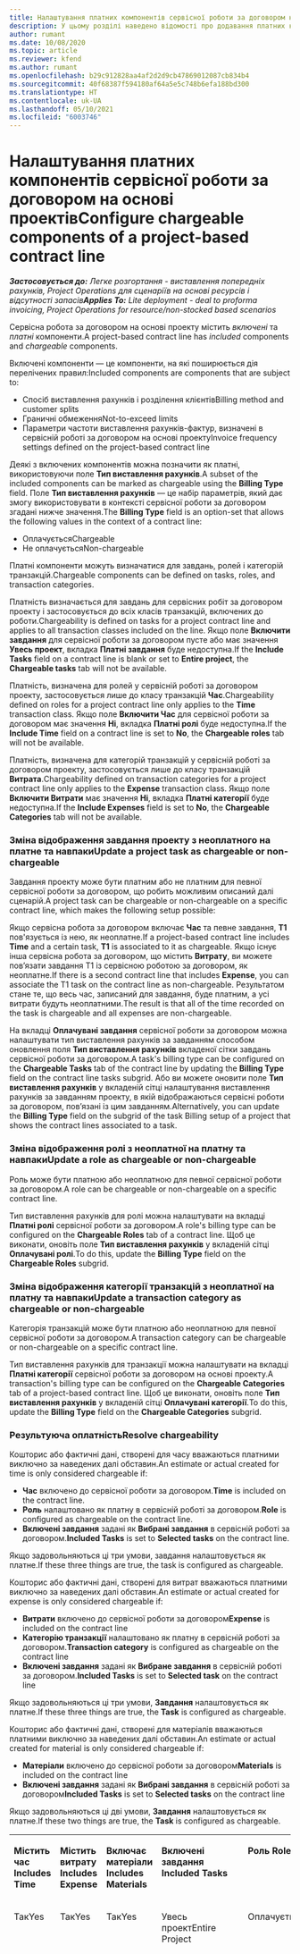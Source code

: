 ```yaml
---
title: Налаштування платних компонентів сервісної роботи за договором на основі проектів
description: У цьому розділі наведено відомості про додавання платних компонентів до сервісних робіт за договором у Project Operations.
author: rumant
ms.date: 10/08/2020
ms.topic: article
ms.reviewer: kfend
ms.author: rumant
ms.openlocfilehash: b29c912828aa4af2d2d9cb47869012087cb834b4
ms.sourcegitcommit: 40f68387f594180af64a5e5c748b6efa188bd300
ms.translationtype: HT
ms.contentlocale: uk-UA
ms.lasthandoff: 05/10/2021
ms.locfileid: "6003746"
---
```

# <a name="configure-chargeable-components-of-a-project-based-contract-line"></a><span data-ttu-id="6cac0-103">Налаштування платних компонентів сервісної роботи за договором на основі проектів</span><span class="sxs-lookup"><span data-stu-id="6cac0-103">Configure chargeable components of a project-based contract line</span></span>

<span data-ttu-id="6cac0-104">_**Застосовується до:** Легке розгортання - виставлення попередніх рахунків, Project Operations для сценаріїв на основі ресурсів і відсутності запасів_</span><span class="sxs-lookup"><span data-stu-id="6cac0-104">_**Applies To:** Lite deployment - deal to proforma invoicing, Project Operations for resource/non-stocked based scenarios_</span></span>

<span data-ttu-id="6cac0-105">Сервісна робота за договором на основі проекту містить *включені* та *платні* компоненти.</span><span class="sxs-lookup"><span data-stu-id="6cac0-105">A project-based contract line has *included* components and *chargeable* components.</span></span>

<span data-ttu-id="6cac0-106">Включені компоненти — це компоненти, на які поширюється дія перелічених правил:</span><span class="sxs-lookup"><span data-stu-id="6cac0-106">Included components are components that are subject to:</span></span>

  - <span data-ttu-id="6cac0-107">Спосіб виставлення рахунків і розділення клієнтів</span><span class="sxs-lookup"><span data-stu-id="6cac0-107">Billing method and customer splits</span></span>
  - <span data-ttu-id="6cac0-108">Граничні обмеження</span><span class="sxs-lookup"><span data-stu-id="6cac0-108">Not-to-exceed limits</span></span> 
  - <span data-ttu-id="6cac0-109">Параметри частоти виставлення рахунків-фактур, визначені в сервісній роботі за договором на основі проекту</span><span class="sxs-lookup"><span data-stu-id="6cac0-109">Invoice frequency settings defined on the project-based contract line</span></span>

<span data-ttu-id="6cac0-110">Деякі з включених компонентів можна позначити як платні, використовуючи поле **Тип виставлення рахунків**.</span><span class="sxs-lookup"><span data-stu-id="6cac0-110">A subset of the included components can be marked as chargeable using the **Billing Type** field.</span></span> <span data-ttu-id="6cac0-111">Поле **Тип виставлення рахунків** — це набір параметрів, який дає змогу використовувати в контексті сервісної роботи за договором згадані нижче значення.</span><span class="sxs-lookup"><span data-stu-id="6cac0-111">The **Billing Type** field is an option-set that allows the following values in the context of a contract line:</span></span>

  - <span data-ttu-id="6cac0-112">Оплачується</span><span class="sxs-lookup"><span data-stu-id="6cac0-112">Chargeable</span></span>
  - <span data-ttu-id="6cac0-113">Не оплачується</span><span class="sxs-lookup"><span data-stu-id="6cac0-113">Non-chargeable</span></span>

<span data-ttu-id="6cac0-114">Платні компоненти можуть визначатися для завдань, ролей і категорій транзакцій.</span><span class="sxs-lookup"><span data-stu-id="6cac0-114">Chargeable components can be defined on tasks, roles, and transaction categories.</span></span>

<span data-ttu-id="6cac0-115">Платність визначається для завдань для сервісних робіт за договором проекту і застосовується до всіх класів транзакцій, включених до роботи.</span><span class="sxs-lookup"><span data-stu-id="6cac0-115">Chargeability is defined on tasks for a project contract line and applies to all transaction classes included on the line.</span></span> <span data-ttu-id="6cac0-116">Якщо поле **Включити завдання** для сервісної роботи за договором пусте або має значення **Увесь проект**, вкладка **Платні завдання** буде недоступна.</span><span class="sxs-lookup"><span data-stu-id="6cac0-116">If the **Include Tasks** field on a contract line is blank or set to **Entire project**, the **Chargeable tasks** tab will not be available.</span></span>

<span data-ttu-id="6cac0-117">Платність, визначена для ролей у сервісній роботі за договором проекту, застосовується лише до класу транзакцій **Час**.</span><span class="sxs-lookup"><span data-stu-id="6cac0-117">Chargeability defined on roles for a project contract line only applies to the **Time** transaction class.</span></span> <span data-ttu-id="6cac0-118">Якщо поле **Включити Час** для сервісної роботи за договором має значення **Ні**, вкладка **Платні ролі** буде недоступна.</span><span class="sxs-lookup"><span data-stu-id="6cac0-118">If the **Include Time** field on a contract line is set to **No**, the **Chargeable roles** tab will not be available.</span></span>

<span data-ttu-id="6cac0-119">Платність, визначена для категорій транзакцій у сервісній роботі за договором проекту, застосовується лише до класу транзакцій **Витрата**.</span><span class="sxs-lookup"><span data-stu-id="6cac0-119">Chargeability defined on transaction categories for a project contract line only applies to the **Expense** transaction class.</span></span> <span data-ttu-id="6cac0-120">Якщо поле **Включити Витрати** має значення **Ні**, вкладка **Платні категорії** буде недоступна.</span><span class="sxs-lookup"><span data-stu-id="6cac0-120">If the **Include Expenses** field is set to **No**, the **Chargeable Categories** tab will not be available.</span></span>

### <a name="update-a-project-task-as-chargeable-or-non-chargeable"></a><span data-ttu-id="6cac0-121">Зміна відображення завдання проекту з неоплатного на платне та навпаки</span><span class="sxs-lookup"><span data-stu-id="6cac0-121">Update a project task as chargeable or non-chargeable</span></span>

<span data-ttu-id="6cac0-122">Завдання проекту може бути платним або не платним для певної сервісної роботи за договором, що робить можливим описаний далі сценарій.</span><span class="sxs-lookup"><span data-stu-id="6cac0-122">A project task can be chargeable or non-chargeable on a specific contract line, which makes the following setup possible:</span></span>

<span data-ttu-id="6cac0-123">Якщо сервісна робота за договором включає **Час** та певне завдання, **T1** пов'язується із нею, як неоплатне.</span><span class="sxs-lookup"><span data-stu-id="6cac0-123">If a project-based contract line includes **Time** and a certain task, **T1** is associated to it as chargeable.</span></span> <span data-ttu-id="6cac0-124">Якщо існує інша сервісна робота за договором, що містить **Витрату**, ви можете пов’язати завдання T1 із сервісною роботою за договором, як неоплатне.</span><span class="sxs-lookup"><span data-stu-id="6cac0-124">If there is a second contract line that includes **Expense**, you can associate the T1 task on the contract line as non-chargeable.</span></span> <span data-ttu-id="6cac0-125">Результатом стане те, що весь час, записаний для завдання, буде платним, а усі витрати будуть неоплатними.</span><span class="sxs-lookup"><span data-stu-id="6cac0-125">The result is that all of the time recorded on the task is chargeable and all expenses are non-chargeable.</span></span>

<span data-ttu-id="6cac0-126">На вкладці **Оплачувані завдання** сервісної роботи за договором можна налаштувати тип виставлення рахунків за завданням способом оновлення поля **Тип виставлення рахунків** вкладеної сітки завдань сервісної роботи за договором.</span><span class="sxs-lookup"><span data-stu-id="6cac0-126">A task's billing type can be configured on the **Chargeable Tasks** tab of the contract line by updating the **Billing Type** field on the contract line tasks subgrid.</span></span> <span data-ttu-id="6cac0-127">Або ви можете оновити поле **Тип виставлення рахунків** у вкладеній сітці налаштування виставлення рахунків за завданням проекту, в якій відображаються сервісні роботи за договором, пов’язані із цим завданням.</span><span class="sxs-lookup"><span data-stu-id="6cac0-127">Alternatively, you can update the **Billing Type** field on the subgrid of the task Billing setup of a project that shows the contract lines associated to a task.</span></span>

### <a name="update-a-role-as-chargeable-or-non-chargeable"></a><span data-ttu-id="6cac0-128">Зміна відображення ролі з неоплатної на платну та навпаки</span><span class="sxs-lookup"><span data-stu-id="6cac0-128">Update a role as chargeable or non-chargeable</span></span>

<span data-ttu-id="6cac0-129">Роль може бути платною або неоплатною для певної сервісної роботи за договором.</span><span class="sxs-lookup"><span data-stu-id="6cac0-129">A role can be chargeable or non-chargeable on a specific contract line.</span></span>

<span data-ttu-id="6cac0-130">Тип виставлення рахунків для ролі можна налаштувати на вкладці **Платні ролі** сервісної роботи за договором.</span><span class="sxs-lookup"><span data-stu-id="6cac0-130">A role's billing type can be configured on the **Chargeable Roles** tab of a contract line.</span></span> <span data-ttu-id="6cac0-131">Щоб це виконати, оновіть поле **Тип виставлення рахунків** у вкладеній сітці **Оплачувані ролі**.</span><span class="sxs-lookup"><span data-stu-id="6cac0-131">To do this, update the **Billing Type** field on the **Chargeable Roles** subgrid.</span></span>

### <a name="update-a-transaction-category-as-chargeable-or-non-chargeable"></a><span data-ttu-id="6cac0-132">Зміна відображення категорії транзакцій з неоплатної на платну та навпаки</span><span class="sxs-lookup"><span data-stu-id="6cac0-132">Update a transaction category as chargeable or non-chargeable</span></span>

<span data-ttu-id="6cac0-133">Категорія транзакцій може бути платною або неоплатною для певної сервісної роботи за договором.</span><span class="sxs-lookup"><span data-stu-id="6cac0-133">A transaction category can be chargeable or non-chargeable on a specific contract line.</span></span>

<span data-ttu-id="6cac0-134">Тип виставлення рахунків для транзакції можна налаштувати на вкладці **Платні категорії** сервісної роботи за договором на основі проекту.</span><span class="sxs-lookup"><span data-stu-id="6cac0-134">A transaction's billing type can be configured on the **Chargeable Categories** tab of a project-based contract line.</span></span> <span data-ttu-id="6cac0-135">Щоб це виконати, оновіть поле **Тип виставлення рахунків** у вкладеній сітці **Оплачувані категорії**.</span><span class="sxs-lookup"><span data-stu-id="6cac0-135">To do this, update the **Billing Type** field on the **Chargeable Categories** subgrid.</span></span>

### <a name="resolve-chargeability"></a><span data-ttu-id="6cac0-136">Результуюча оплатність</span><span class="sxs-lookup"><span data-stu-id="6cac0-136">Resolve chargeability</span></span>

<span data-ttu-id="6cac0-137">Кошторис або фактичні дані, створені для часу вважаються платними виключно за наведених далі обставин.</span><span class="sxs-lookup"><span data-stu-id="6cac0-137">An estimate or actual created for time is only considered chargeable if:</span></span>

   - <span data-ttu-id="6cac0-138">**Час** включено до сервісної роботи за договором.</span><span class="sxs-lookup"><span data-stu-id="6cac0-138">**Time** is included on the contract line.</span></span>
   - <span data-ttu-id="6cac0-139">**Роль** налаштовано як платну в сервісній роботі за договором.</span><span class="sxs-lookup"><span data-stu-id="6cac0-139">**Role** is configured as chargeable on the contract line.</span></span>
   - <span data-ttu-id="6cac0-140">**Включені завдання** задані як **Вибрані завдання** в сервісній роботі за договором.</span><span class="sxs-lookup"><span data-stu-id="6cac0-140">**Included Tasks** is set to **Selected tasks** on the contract line.</span></span>
 
 <span data-ttu-id="6cac0-141">Якщо задовольняються ці три умови, завдання налаштовується як платне.</span><span class="sxs-lookup"><span data-stu-id="6cac0-141">If these three things are true, the task is configured as chargeable.</span></span> 

<span data-ttu-id="6cac0-142">Кошторис або фактичні дані, створені для витрат вважаються платними виключно за наведених далі обставин.</span><span class="sxs-lookup"><span data-stu-id="6cac0-142">An estimate or actual created for expense is only considered chargeable if:</span></span>

   - <span data-ttu-id="6cac0-143">**Витрати** включено до сервісної роботи за договором</span><span class="sxs-lookup"><span data-stu-id="6cac0-143">**Expense** is included on the contract line</span></span>
   - <span data-ttu-id="6cac0-144">**Категорію транзакції** налаштовано як платну в сервісній роботі за договором.</span><span class="sxs-lookup"><span data-stu-id="6cac0-144">**Transaction category** is configured as chargeable on the contract line</span></span>
   - <span data-ttu-id="6cac0-145">**Включені завдання** задані як **Вибране завдання** в сервісній роботі за договором.</span><span class="sxs-lookup"><span data-stu-id="6cac0-145">**Included Tasks** is set to **Selected task** on the contract line</span></span>
  
 <span data-ttu-id="6cac0-146">Якщо задовольняються ці три умови, **Завдання** налаштовується як платне.</span><span class="sxs-lookup"><span data-stu-id="6cac0-146">If these three things are true, the **Task** is configured as chargeable.</span></span> 

<span data-ttu-id="6cac0-147">Кошторис або фактичні дані, створені для матеріалів вважаються платними виключно за наведених далі обставин.</span><span class="sxs-lookup"><span data-stu-id="6cac0-147">An estimate or actual created for material is only considered chargeable if:</span></span>

   - <span data-ttu-id="6cac0-148">**Матеріали** включено до сервісної роботи за договором</span><span class="sxs-lookup"><span data-stu-id="6cac0-148">**Materials** is included on the contract line</span></span>
   - <span data-ttu-id="6cac0-149">**Включені завдання** задані як **Вибрані завдання** в сервісній роботі за договором</span><span class="sxs-lookup"><span data-stu-id="6cac0-149">**Included Tasks** is set to **Selected tasks** on the contract line</span></span>

<span data-ttu-id="6cac0-150">Якщо задовольняються ці дві умови, **Завдання** налаштовується як платне.</span><span class="sxs-lookup"><span data-stu-id="6cac0-150">If these two things are true, the **Task** is configured as chargeable.</span></span> 

<table border="0" cellspacing="0" cellpadding="0">
    <tbody>
        <tr>
            <td width="70" valign="top">
                <p><span data-ttu-id="6cac0-151">
                    <strong>Містить час</strong>
                </span><span class="sxs-lookup"><span data-stu-id="6cac0-151">
                    <strong>Includes Time</strong>
                </span></span></p>
            </td>
            <td width="78" valign="top">
                <p><span data-ttu-id="6cac0-152">
                    <strong>Містить витрату</strong>
                    <strong></strong>
                </span><span class="sxs-lookup"><span data-stu-id="6cac0-152">
                    <strong>Includes Expense</strong>
                    <strong></strong>
                </span></span></p>
            </td>
            <td width="63" valign="top">
                <p><span data-ttu-id="6cac0-153">
                    <strong>Включає матеріали</strong>
                    <strong></strong>
                </span><span class="sxs-lookup"><span data-stu-id="6cac0-153">
                    <strong>Includes Materials</strong>
                    <strong></strong>
                </span></span></p>
            </td>
            <td width="75" valign="top">
                <p><span data-ttu-id="6cac0-154">
                    <strong>Включені завдання</strong>
                    <strong></strong>
                </span><span class="sxs-lookup"><span data-stu-id="6cac0-154">
                    <strong>Included Tasks</strong>
                    <strong></strong>
                </span></span></p>
            </td>
            <td width="65" valign="top">
                <p><span data-ttu-id="6cac0-155">
                    <strong>Роль</strong>
                    <strong></strong>
                </span><span class="sxs-lookup"><span data-stu-id="6cac0-155">
                    <strong>Role</strong>
                    <strong></strong>
                </span></span></p>
            </td>
            <td width="70" valign="top">
                <p><span data-ttu-id="6cac0-156">
                    <strong>Категорія</strong>
                    <strong></strong>
                </span><span class="sxs-lookup"><span data-stu-id="6cac0-156">
                    <strong>Category</strong>
                    <strong></strong>
                </span></span></p>
            </td>
            <td width="65" valign="top">
                <p><span data-ttu-id="6cac0-157">
                    <strong>Завдання</strong>
                    <strong></strong>
                </span><span class="sxs-lookup"><span data-stu-id="6cac0-157">
                    <strong>Task</strong>
                    <strong></strong>
                </span></span></p>
            </td>
            <td width="350" valign="top">
                <p><span data-ttu-id="6cac0-158">
                    <strong>Вплив платності</strong>
                </span><span class="sxs-lookup"><span data-stu-id="6cac0-158">
                    <strong>Chargeability impact</strong>
                </span></span></p>
            </td>
        </tr>
        <tr>
            <td width="70" valign="top">
                <p>
<span data-ttu-id="6cac0-159">Так</span><span class="sxs-lookup"><span data-stu-id="6cac0-159">Yes</span></span> </p>
            </td>
            <td width="78" valign="top">
                <p>
<span data-ttu-id="6cac0-160">Так</span><span class="sxs-lookup"><span data-stu-id="6cac0-160">Yes</span></span> </p>
            </td>
            <td width="63" valign="top">
                <p>
<span data-ttu-id="6cac0-161">Так</span><span class="sxs-lookup"><span data-stu-id="6cac0-161">Yes</span></span> </p>
            </td>
            <td width="75" valign="top">
                <p>
<span data-ttu-id="6cac0-162">Увесь проект</span><span class="sxs-lookup"><span data-stu-id="6cac0-162">Entire Project</span></span> </p>
            </td>
            <td width="65" valign="top">
                <p>
<span data-ttu-id="6cac0-163">Оплачується</span><span class="sxs-lookup"><span data-stu-id="6cac0-163">Chargeable</span></span> </p>
            </td>
            <td width="70" valign="top">
                <p>
<span data-ttu-id="6cac0-164">Оплачується</span><span class="sxs-lookup"><span data-stu-id="6cac0-164">Chargeable</span></span> </p>
            </td>
            <td width="65" valign="top">
                <p>
<span data-ttu-id="6cac0-165">Неможливо вказати</span><span class="sxs-lookup"><span data-stu-id="6cac0-165">Can't be set</span></span> </p>
            </td>
            <td width="350" valign="top">
                <p>
<span data-ttu-id="6cac0-166">Виставлення рахунків за фактичними даними часу: <strong>Оплачується</strong>
                </span><span class="sxs-lookup"><span data-stu-id="6cac0-166">Billing on a time actual: <strong>Chargeable</strong>
                </span></span></p>
                <p>
<span data-ttu-id="6cac0-167">Тип виставлення рахунків за фактичними даними витрат: <strong>Оплачується</strong>
                </span><span class="sxs-lookup"><span data-stu-id="6cac0-167">Billing type on expense actual: <strong>Chargeable</strong>
                </span></span></p>
                <p>
<span data-ttu-id="6cac0-168">Тип виставлення рахунків за фактичними даними матеріалів: <strong>Оплачується</strong>
                </span><span class="sxs-lookup"><span data-stu-id="6cac0-168">Billing type on material actual: <strong>Chargeable</strong>
                </span></span></p>
            </td>
        </tr>
        <tr>
            <td width="70" valign="top">
                <p>
<span data-ttu-id="6cac0-169">Так</span><span class="sxs-lookup"><span data-stu-id="6cac0-169">Yes</span></span> </p>
            </td>
            <td width="78" valign="top">
                <p>
<span data-ttu-id="6cac0-170">Так</span><span class="sxs-lookup"><span data-stu-id="6cac0-170">Yes</span></span> </p>
            </td>
            <td width="63" valign="top">
                <p>
<span data-ttu-id="6cac0-171">Так</span><span class="sxs-lookup"><span data-stu-id="6cac0-171">Yes</span></span> </p>
            </td>
            <td width="75" valign="top">
                <p>
<span data-ttu-id="6cac0-172">Лише вибрані завдання</span><span class="sxs-lookup"><span data-stu-id="6cac0-172">Selected tasks only</span></span> </p>
            </td>
            <td width="65" valign="top">
                <p>
<span data-ttu-id="6cac0-173">Оплачується</span><span class="sxs-lookup"><span data-stu-id="6cac0-173">Chargeable</span></span> </p>
            </td>
            <td width="70" valign="top">
                <p>
<span data-ttu-id="6cac0-174">Оплачується</span><span class="sxs-lookup"><span data-stu-id="6cac0-174">Chargeable</span></span> </p>
            </td>
            <td width="65" valign="top">
                <p>
<span data-ttu-id="6cac0-175">Оплачується</span><span class="sxs-lookup"><span data-stu-id="6cac0-175">Chargeable</span></span> </p>
            </td>
            <td width="350" valign="top">
                <p>
<span data-ttu-id="6cac0-176">Виставлення рахунків за фактичними даними часу: <strong>Оплачується</strong>
                </span><span class="sxs-lookup"><span data-stu-id="6cac0-176">Billing on a time actual: <strong>Chargeable</strong>
                </span></span></p>
                <p>
<span data-ttu-id="6cac0-177">Тип виставлення рахунків за фактичними даними витрат: <strong>Оплачується</strong>
                </span><span class="sxs-lookup"><span data-stu-id="6cac0-177">Billing type on expense actual: <strong>Chargeable</strong>
                </span></span></p>
                <p>
<span data-ttu-id="6cac0-178">Тип виставлення рахунків за фактичними даними матеріалів: <strong>Оплачується</strong>
                </span><span class="sxs-lookup"><span data-stu-id="6cac0-178">Billing type on material actual: <strong>Chargeable</strong>
                </span></span></p>
            </td>
        </tr>
        <tr>
            <td width="70" valign="top">
                <p>
<span data-ttu-id="6cac0-179">Так</span><span class="sxs-lookup"><span data-stu-id="6cac0-179">Yes</span></span> </p>
            </td>
            <td width="78" valign="top">
                <p>
<span data-ttu-id="6cac0-180">Так</span><span class="sxs-lookup"><span data-stu-id="6cac0-180">Yes</span></span> </p>
            </td>
            <td width="63" valign="top">
                <p>
<span data-ttu-id="6cac0-181">Так</span><span class="sxs-lookup"><span data-stu-id="6cac0-181">Yes</span></span> </p>
            </td>
            <td width="75" valign="top">
                <p>
<span data-ttu-id="6cac0-182">Лише вибрані завдання</span><span class="sxs-lookup"><span data-stu-id="6cac0-182">Selected tasks only</span></span> </p>
            </td>
            <td width="65" valign="top">
                <p><span data-ttu-id="6cac0-183">
                    <strong>Не оплачується</strong>
                </span><span class="sxs-lookup"><span data-stu-id="6cac0-183">
                    <strong>Non - Chargeable</strong>
                </span></span></p>
            </td>
            <td width="70" valign="top">
                <p>
<span data-ttu-id="6cac0-184">Оплачується</span><span class="sxs-lookup"><span data-stu-id="6cac0-184">Chargeable</span></span> </p>
            </td>
            <td width="65" valign="top">
                <p>
<span data-ttu-id="6cac0-185">Оплачується</span><span class="sxs-lookup"><span data-stu-id="6cac0-185">Chargeable</span></span> </p>
            </td>
            <td width="350" valign="top">
                <p>
<span data-ttu-id="6cac0-186">Виставлення рахунків за фактичними даними часу: <strong>Не оплачується</strong>
                </span><span class="sxs-lookup"><span data-stu-id="6cac0-186">Billing on a time actual: <strong>Non-Chargeable</strong>
                </span></span></p>
                <p>
<span data-ttu-id="6cac0-187">Тип виставлення рахунків за фактичними даними витрати: оплачується</span><span class="sxs-lookup"><span data-stu-id="6cac0-187">Billing type on expense actual: Chargeable</span></span> </p>
                <p>
<span data-ttu-id="6cac0-188">Тип виставлення рахунків за фактичними даними матеріалів: Оплачується</span><span class="sxs-lookup"><span data-stu-id="6cac0-188">Billing type on material actual: Chargeable</span></span> </p>
            </td>
        </tr>
        <tr>
            <td width="70" valign="top">
                <p>
<span data-ttu-id="6cac0-189">Так</span><span class="sxs-lookup"><span data-stu-id="6cac0-189">Yes</span></span> </p>
            </td>
            <td width="78" valign="top">
                <p>
<span data-ttu-id="6cac0-190">Так</span><span class="sxs-lookup"><span data-stu-id="6cac0-190">Yes</span></span> </p>
            </td>
            <td width="63" valign="top">
                <p>
<span data-ttu-id="6cac0-191">Так</span><span class="sxs-lookup"><span data-stu-id="6cac0-191">Yes</span></span> </p>
            </td>
            <td width="75" valign="top">
                <p>
<span data-ttu-id="6cac0-192">Лише вибрані завдання</span><span class="sxs-lookup"><span data-stu-id="6cac0-192">Selected tasks only</span></span> </p>
            </td>
            <td width="65" valign="top">
                <p>
<span data-ttu-id="6cac0-193">Оплачується</span><span class="sxs-lookup"><span data-stu-id="6cac0-193">Chargeable</span></span> </p>
            </td>
            <td width="70" valign="top">
                <p>
<span data-ttu-id="6cac0-194">Оплачується</span><span class="sxs-lookup"><span data-stu-id="6cac0-194">Chargeable</span></span> </p>
            </td>
            <td width="65" valign="top">
                <p><span data-ttu-id="6cac0-195">
                    <strong>Не оплачується</strong>
                </span><span class="sxs-lookup"><span data-stu-id="6cac0-195">
                    <strong>Non-Chargeable</strong>
                </span></span></p>
            </td>
            <td width="350" valign="top">
                <p>
<span data-ttu-id="6cac0-196">Виставлення рахунків за фактичними даними часу: <strong>Не оплачується</strong>
                </span><span class="sxs-lookup"><span data-stu-id="6cac0-196">Billing on a time actual: <strong>Non-Chargeable</strong>
                </span></span></p>
                <p>
<span data-ttu-id="6cac0-197">Тип виставлення рахунків за фактичними даними витрат: <strong>Не оплачується</strong>
                </span><span class="sxs-lookup"><span data-stu-id="6cac0-197">Billing type on expense actual: <strong>Non-Chargeable</strong>
                </span></span></p>
                <p>
<span data-ttu-id="6cac0-198">Тип виставлення рахунків за фактичними даними матеріалів: <strong>Не оплачується</strong>
                </span><span class="sxs-lookup"><span data-stu-id="6cac0-198">Billing type on material actual: <strong>Non-Chargeable</strong>
                </span></span></p>
            </td>
        </tr>
        <tr>
            <td width="70" valign="top">
                <p>
<span data-ttu-id="6cac0-199">Так</span><span class="sxs-lookup"><span data-stu-id="6cac0-199">Yes</span></span> </p>
            </td>
            <td width="78" valign="top">
                <p>
<span data-ttu-id="6cac0-200">Так</span><span class="sxs-lookup"><span data-stu-id="6cac0-200">Yes</span></span> </p>
            </td>
            <td width="63" valign="top">
                <p>
<span data-ttu-id="6cac0-201">Так</span><span class="sxs-lookup"><span data-stu-id="6cac0-201">Yes</span></span> </p>
            </td>
            <td width="75" valign="top">
                <p>
<span data-ttu-id="6cac0-202">Лише вибрані завдання</span><span class="sxs-lookup"><span data-stu-id="6cac0-202">Selected tasks only</span></span> </p>
            </td>
            <td width="65" valign="top">
                <p><span data-ttu-id="6cac0-203">
                    <strong>Не оплачується</strong>
                </span><span class="sxs-lookup"><span data-stu-id="6cac0-203">
                    <strong>Non-Chargeable</strong>
                </span></span></p>
            </td>
            <td width="70" valign="top">
                <p>
<span data-ttu-id="6cac0-204">Оплачується</span><span class="sxs-lookup"><span data-stu-id="6cac0-204">Chargeable</span></span> </p>
            </td>
            <td width="65" valign="top">
                <p><span data-ttu-id="6cac0-205">
                    <strong>Не оплачується</strong>
                </span><span class="sxs-lookup"><span data-stu-id="6cac0-205">
                    <strong>Non- Chargeable</strong>
                </span></span></p>
            </td>
            <td width="350" valign="top">
                <p>
<span data-ttu-id="6cac0-206">Виставлення рахунків за фактичними даними часу: <strong>Не оплачується</strong>
                </span><span class="sxs-lookup"><span data-stu-id="6cac0-206">Billing on a time actual: <strong>Non-Chargeable</strong>
                </span></span></p>
                <p>
<span data-ttu-id="6cac0-207">Тип виставлення рахунків за фактичними даними витрат: <strong>Не оплачується</strong>
                </span><span class="sxs-lookup"><span data-stu-id="6cac0-207">Billing type on expense actual: <strong>Non-Chargeable</strong>
                </span></span></p>
                <p>
<span data-ttu-id="6cac0-208">Тип виставлення рахунків за фактичними даними матеріалів: <strong>Не оплачується</strong>
                </span><span class="sxs-lookup"><span data-stu-id="6cac0-208">Billing type on material actual: <strong> Non-Chargeable</strong>
                </span></span></p>
            </td>
        </tr>
        <tr>
            <td width="70" valign="top">
                <p>
<span data-ttu-id="6cac0-209">Так</span><span class="sxs-lookup"><span data-stu-id="6cac0-209">Yes</span></span> </p>
            </td>
            <td width="78" valign="top">
                <p>
<span data-ttu-id="6cac0-210">Так</span><span class="sxs-lookup"><span data-stu-id="6cac0-210">Yes</span></span> </p>
            </td>
            <td width="63" valign="top">
                <p>
<span data-ttu-id="6cac0-211">Так</span><span class="sxs-lookup"><span data-stu-id="6cac0-211">Yes</span></span> </p>
            </td>
            <td width="75" valign="top">
                <p>
<span data-ttu-id="6cac0-212">Лише вибрані завдання</span><span class="sxs-lookup"><span data-stu-id="6cac0-212">Selected tasks only</span></span> </p>
            </td>
            <td width="65" valign="top">
                <p><span data-ttu-id="6cac0-213">
                    <strong>Не оплачується</strong>
                </span><span class="sxs-lookup"><span data-stu-id="6cac0-213">
                    <strong>Non-Chargeable</strong>
                </span></span></p>
            </td>
            <td width="70" valign="top">
                <p><span data-ttu-id="6cac0-214">
                    <strong>Не оплачується</strong>
                </span><span class="sxs-lookup"><span data-stu-id="6cac0-214">
                    <strong>Non-Chargeable</strong>
                </span></span></p>
            </td>
            <td width="65" valign="top">
                <p>
<span data-ttu-id="6cac0-215">Оплачується</span><span class="sxs-lookup"><span data-stu-id="6cac0-215">Chargeable</span></span> </p>
            </td>
            <td width="350" valign="top">
                <p>
<span data-ttu-id="6cac0-216">Виставлення рахунків за фактичними даними часу: <strong>Не оплачується</strong>
                </span><span class="sxs-lookup"><span data-stu-id="6cac0-216">Billing on a time actual: <strong>Non-Chargeable</strong>
                </span></span></p>
                <p>
<span data-ttu-id="6cac0-217">Тип виставлення рахунків за фактичними даними витрат: <strong>Не оплачується</strong>
                </span><span class="sxs-lookup"><span data-stu-id="6cac0-217">Billing type on expense actual: <strong> Non-Chargeable</strong>
                </span></span></p>
                <p>
<span data-ttu-id="6cac0-218">Тип виставлення рахунків за фактичними даними матеріалів: Оплачується</span><span class="sxs-lookup"><span data-stu-id="6cac0-218">Billing type on material actual: Chargeable</span></span> </p>
            </td>
        </tr>
        <tr>
            <td width="70" valign="top">
                <p><span data-ttu-id="6cac0-219">
                    <strong>No</strong>
                </span><span class="sxs-lookup"><span data-stu-id="6cac0-219">
                    <strong>No</strong>
                </span></span></p>
            </td>
            <td width="78" valign="top">
                <p>
<span data-ttu-id="6cac0-220">Так</span><span class="sxs-lookup"><span data-stu-id="6cac0-220">Yes</span></span> </p>
            </td>
            <td width="63" valign="top">
                <p>
<span data-ttu-id="6cac0-221">Так</span><span class="sxs-lookup"><span data-stu-id="6cac0-221">Yes</span></span> </p>
            </td>
            <td width="75" valign="top">
                <p>
<span data-ttu-id="6cac0-222">Увесь проект</span><span class="sxs-lookup"><span data-stu-id="6cac0-222">Entire Project</span></span> </p>
            </td>
            <td width="65" valign="top">
                <p>
<span data-ttu-id="6cac0-223">Неможливо вказати</span><span class="sxs-lookup"><span data-stu-id="6cac0-223">Can't be set</span></span> </p>
            </td>
            <td width="70" valign="top">
                <p><span data-ttu-id="6cac0-224">
                    <strong>Оплачується</strong>
                </span><span class="sxs-lookup"><span data-stu-id="6cac0-224">
                    <strong>Chargeable</strong>
                </span></span></p>
            </td>
            <td width="65" valign="top">
                <p>
<span data-ttu-id="6cac0-225">Неможливо вказати</span><span class="sxs-lookup"><span data-stu-id="6cac0-225">Can't be set</span></span> </p>
            </td>
            <td width="350" valign="top">
                <p>
<span data-ttu-id="6cac0-226">Виставлення рахунків за фактичними даними часу: <strong>Недоступно</strong>
                </span><span class="sxs-lookup"><span data-stu-id="6cac0-226">Billing on a time actual: <strong>Not available</strong>
                </span></span></p>
                <p>
<span data-ttu-id="6cac0-227">Тип виставлення рахунків за фактичними даними витрати: оплачується</span><span class="sxs-lookup"><span data-stu-id="6cac0-227">Billing type on expense actual: Chargeable</span></span> </p>
                <p>
<span data-ttu-id="6cac0-228">Тип виставлення рахунків за фактичними даними матеріалів: Оплачується</span><span class="sxs-lookup"><span data-stu-id="6cac0-228">Billing type on material actual: Chargeable</span></span> </p>
            </td>
        </tr>
        <tr>
            <td width="70" valign="top">
                <p><span data-ttu-id="6cac0-229">
                    <strong>No</strong>
                </span><span class="sxs-lookup"><span data-stu-id="6cac0-229">
                    <strong>No</strong>
                </span></span></p>
            </td>
            <td width="78" valign="top">
                <p>
<span data-ttu-id="6cac0-230">Так</span><span class="sxs-lookup"><span data-stu-id="6cac0-230">Yes</span></span> </p>
            </td>
            <td width="63" valign="top">
                <p>
<span data-ttu-id="6cac0-231">Так</span><span class="sxs-lookup"><span data-stu-id="6cac0-231">Yes</span></span> </p>
            </td>
            <td width="75" valign="top">
                <p>
<span data-ttu-id="6cac0-232">Увесь проект</span><span class="sxs-lookup"><span data-stu-id="6cac0-232">Entire Project</span></span> </p>
            </td>
            <td width="65" valign="top">
                <p>
<span data-ttu-id="6cac0-233">Неможливо вказати</span><span class="sxs-lookup"><span data-stu-id="6cac0-233">Can't be set</span></span> </p>
            </td>
            <td width="70" valign="top">
                <p><span data-ttu-id="6cac0-234">
                    <strong>Не оплачується</strong>
                </span><span class="sxs-lookup"><span data-stu-id="6cac0-234">
                    <strong>Non-Chargeable</strong>
                </span></span></p>
            </td>
            <td width="65" valign="top">
                <p>
<span data-ttu-id="6cac0-235">Неможливо вказати</span><span class="sxs-lookup"><span data-stu-id="6cac0-235">Can't be set</span></span> </p>
            </td>
            <td width="350" valign="top">
                <p>
<span data-ttu-id="6cac0-236">Виставлення рахунків за фактичними даними часу: <strong>Недоступно</strong>
                </span><span class="sxs-lookup"><span data-stu-id="6cac0-236">Billing on a time actual: <strong>Not available</strong>
                </span></span></p>
                <p>
<span data-ttu-id="6cac0-237">Тип виставлення рахунків за фактичними даними витрат: <strong>Не оплачується</strong>
                </span><span class="sxs-lookup"><span data-stu-id="6cac0-237">Billing type on expense actual: <strong> Non-chargeable</strong>
                </span></span></p>
                <p>
<span data-ttu-id="6cac0-238">Тип виставлення рахунків за фактичними даними матеріалів: Оплачується</span><span class="sxs-lookup"><span data-stu-id="6cac0-238">Billing type on material actual: Chargeable</span></span> </p>
            </td>
        </tr>
        <tr>
            <td width="70" valign="top">
                <p>
<span data-ttu-id="6cac0-239">Так</span><span class="sxs-lookup"><span data-stu-id="6cac0-239">Yes</span></span> </p>
            </td>
            <td width="78" valign="top">
                <p><span data-ttu-id="6cac0-240">
                    <strong>No</strong>
                </span><span class="sxs-lookup"><span data-stu-id="6cac0-240">
                    <strong>No</strong>
                </span></span></p>
            </td>
            <td width="63" valign="top">
                <p>
<span data-ttu-id="6cac0-241">Так</span><span class="sxs-lookup"><span data-stu-id="6cac0-241">Yes</span></span> </p>
            </td>
            <td width="75" valign="top">
                <p>
<span data-ttu-id="6cac0-242">Увесь проект</span><span class="sxs-lookup"><span data-stu-id="6cac0-242">Entire Project</span></span> </p>
            </td>
            <td width="65" valign="top">
                <p>
<span data-ttu-id="6cac0-243">Оплачується</span><span class="sxs-lookup"><span data-stu-id="6cac0-243">Chargeable</span></span> </p>
            </td>
            <td width="70" valign="top">
                <p>
<span data-ttu-id="6cac0-244">Неможливо вказати</span><span class="sxs-lookup"><span data-stu-id="6cac0-244">Can't be set</span></span> </p>
            </td>
            <td width="65" valign="top">
                <p>
<span data-ttu-id="6cac0-245">Неможливо вказати</span><span class="sxs-lookup"><span data-stu-id="6cac0-245">Can't be set</span></span> </p>
            </td>
            <td width="350" valign="top">
                <p>
<span data-ttu-id="6cac0-246">Виставлення рахунків за фактичними даними часу: оплачується</span><span class="sxs-lookup"><span data-stu-id="6cac0-246">Billing on a time actual: Chargeable</span></span> </p>
                <p>
<span data-ttu-id="6cac0-247">Тип виставлення рахунків за фактичними даними витрат:<strong> Недоступно</strong>
                </span><span class="sxs-lookup"><span data-stu-id="6cac0-247">Billing type on expense actual:<strong> Not available</strong>
                </span></span></p>
                <p>
<span data-ttu-id="6cac0-248">Тип виставлення рахунків за фактичними даними матеріалів: Оплачується</span><span class="sxs-lookup"><span data-stu-id="6cac0-248">Billing type on material actual: Chargeable</span></span> </p>
            </td>
        </tr>
        <tr>
            <td width="70" valign="top">
                <p>
<span data-ttu-id="6cac0-249">Так</span><span class="sxs-lookup"><span data-stu-id="6cac0-249">Yes</span></span> </p>
            </td>
            <td width="78" valign="top">
                <p><span data-ttu-id="6cac0-250">
                    <strong>No</strong>
                </span><span class="sxs-lookup"><span data-stu-id="6cac0-250">
                    <strong>No</strong>
                </span></span></p>
            </td>
            <td width="63" valign="top">
                <p>
<span data-ttu-id="6cac0-251">Так</span><span class="sxs-lookup"><span data-stu-id="6cac0-251">Yes</span></span> </p>
            </td>
            <td width="75" valign="top">
                <p>
<span data-ttu-id="6cac0-252">Увесь проект</span><span class="sxs-lookup"><span data-stu-id="6cac0-252">Entire Project</span></span> </p>
            </td>
            <td width="65" valign="top">
                <p><span data-ttu-id="6cac0-253">
                    <strong>Не оплачується</strong>
                </span><span class="sxs-lookup"><span data-stu-id="6cac0-253">
                    <strong>Non-Chargeable</strong>
                </span></span></p>
            </td>
            <td width="70" valign="top">
                <p>
<span data-ttu-id="6cac0-254">Неможливо вказати</span><span class="sxs-lookup"><span data-stu-id="6cac0-254">Can't be set</span></span> </p>
            </td>
            <td width="65" valign="top">
                <p>
<span data-ttu-id="6cac0-255">Неможливо вказати</span><span class="sxs-lookup"><span data-stu-id="6cac0-255">Can't be set</span></span> </p>
            </td>
            <td width="350" valign="top">
                <p>
<span data-ttu-id="6cac0-256">Виставлення рахунків за фактичними даними часу: <strong>Не оплачується</strong>
                </span><span class="sxs-lookup"><span data-stu-id="6cac0-256">Billing on a time actual: <strong>Non-chargeable </strong>
                </span></span></p>
                <p>
<span data-ttu-id="6cac0-257">Тип виставлення рахунків за фактичними даними витрат:<strong> Недоступно</strong>
                </span><span class="sxs-lookup"><span data-stu-id="6cac0-257">Billing type on expense actual:<strong> Not available</strong>
                </span></span></p>
                <p>
<span data-ttu-id="6cac0-258">Тип виставлення рахунків за фактичними даними матеріалів: Оплачується</span><span class="sxs-lookup"><span data-stu-id="6cac0-258">Billing type on material actual: Chargeable</span></span> </p>
            </td>
        </tr>
        <tr>
            <td width="70" valign="top">
                <p>
<span data-ttu-id="6cac0-259">Так</span><span class="sxs-lookup"><span data-stu-id="6cac0-259">Yes</span></span> </p>
            </td>
            <td width="78" valign="top">
                <p>
<span data-ttu-id="6cac0-260">Так</span><span class="sxs-lookup"><span data-stu-id="6cac0-260">Yes</span></span> </p>
            </td>
            <td width="63" valign="top">
                <p><span data-ttu-id="6cac0-261">
                    <strong>No</strong>
                </span><span class="sxs-lookup"><span data-stu-id="6cac0-261">
                    <strong>No</strong>
                </span></span></p>
            </td>
            <td width="75" valign="top">
                <p>
<span data-ttu-id="6cac0-262">Увесь проект</span><span class="sxs-lookup"><span data-stu-id="6cac0-262">Entire Project</span></span> </p>
            </td>
            <td width="65" valign="top">
                <p>
<span data-ttu-id="6cac0-263">Оплачується</span><span class="sxs-lookup"><span data-stu-id="6cac0-263">Chargeable</span></span> </p>
            </td>
            <td width="70" valign="top">
                <p>
<span data-ttu-id="6cac0-264">Оплачується</span><span class="sxs-lookup"><span data-stu-id="6cac0-264">Chargeable</span></span> </p>
            </td>
            <td width="65" valign="top">
                <p>
<span data-ttu-id="6cac0-265">Неможливо вказати</span><span class="sxs-lookup"><span data-stu-id="6cac0-265">Can't be set</span></span> </p>
            </td>
            <td width="350" valign="top">
                <p>
<span data-ttu-id="6cac0-266">Виставлення рахунків за фактичними даними часу: оплачується</span><span class="sxs-lookup"><span data-stu-id="6cac0-266">Billing on a time actual: Chargeable</span></span> </p>
                <p>
<span data-ttu-id="6cac0-267">Тип виставлення рахунків за фактичними даними витрати: оплачується</span><span class="sxs-lookup"><span data-stu-id="6cac0-267">Billing type on expense actual: Chargeable</span></span> </p>
                <p>
<span data-ttu-id="6cac0-268">Тип виставлення рахунків за фактичними даними матеріалів:<strong> Недоступно</strong>
                </span><span class="sxs-lookup"><span data-stu-id="6cac0-268">Billing type on material actual: <strong> Not available</strong>
                </span></span></p>
            </td>
        </tr>
        <tr>
            <td width="70" valign="top">
                <p>
<span data-ttu-id="6cac0-269">Так</span><span class="sxs-lookup"><span data-stu-id="6cac0-269">Yes</span></span> </p>
            </td>
            <td width="78" valign="top">
                <p>
<span data-ttu-id="6cac0-270">Так</span><span class="sxs-lookup"><span data-stu-id="6cac0-270">Yes</span></span> </p>
            </td>
            <td width="63" valign="top">
                <p><span data-ttu-id="6cac0-271">
                    <strong>No</strong>
                </span><span class="sxs-lookup"><span data-stu-id="6cac0-271">
                    <strong>No</strong>
                </span></span></p>
            </td>
            <td width="75" valign="top">
                <p>
<span data-ttu-id="6cac0-272">Увесь проект</span><span class="sxs-lookup"><span data-stu-id="6cac0-272">Entire Project</span></span> </p>
            </td>
            <td width="65" valign="top">
                <p><span data-ttu-id="6cac0-273">
                    <strong>Не оплачується</strong>
                </span><span class="sxs-lookup"><span data-stu-id="6cac0-273">
                    <strong>Non-Chargeable</strong>
                </span></span></p>
            </td>
            <td width="70" valign="top">
                <p><span data-ttu-id="6cac0-274">
                    <strong>Не оплачується</strong>
                </span><span class="sxs-lookup"><span data-stu-id="6cac0-274">
                    <strong>Non-chargeable</strong>
                </span></span></p>
            </td>
            <td width="65" valign="top">
                <p>
<span data-ttu-id="6cac0-275">Неможливо вказати</span><span class="sxs-lookup"><span data-stu-id="6cac0-275">Can't be set</span></span> </p>
            </td>
            <td width="350" valign="top">
                <p>
<span data-ttu-id="6cac0-276">Виставлення рахунків за фактичними даними часу: <strong>Не оплачується</strong>
                </span><span class="sxs-lookup"><span data-stu-id="6cac0-276">Billing on a time actual: <strong>Non-chargeable </strong>
                </span></span></p>
                <p>
<span data-ttu-id="6cac0-277">Тип виставлення рахунків за фактичними даними витрат:<strong> Не оплачується</strong>
                </span><span class="sxs-lookup"><span data-stu-id="6cac0-277">Billing type on expense actual:<strong> Non-chargeable </strong>
                </span></span></p>
                <p>
<span data-ttu-id="6cac0-278">Тип виставлення рахунків за фактичними даними матеріалів:<strong> Недоступно</strong>
                </span><span class="sxs-lookup"><span data-stu-id="6cac0-278">Billing type on material actual:<strong> Not available</strong>
                </span></span></p>
            </td>
        </tr>
    </tbody>
</table>





[!INCLUDE[footer-include](../../includes/footer-banner.md)]
